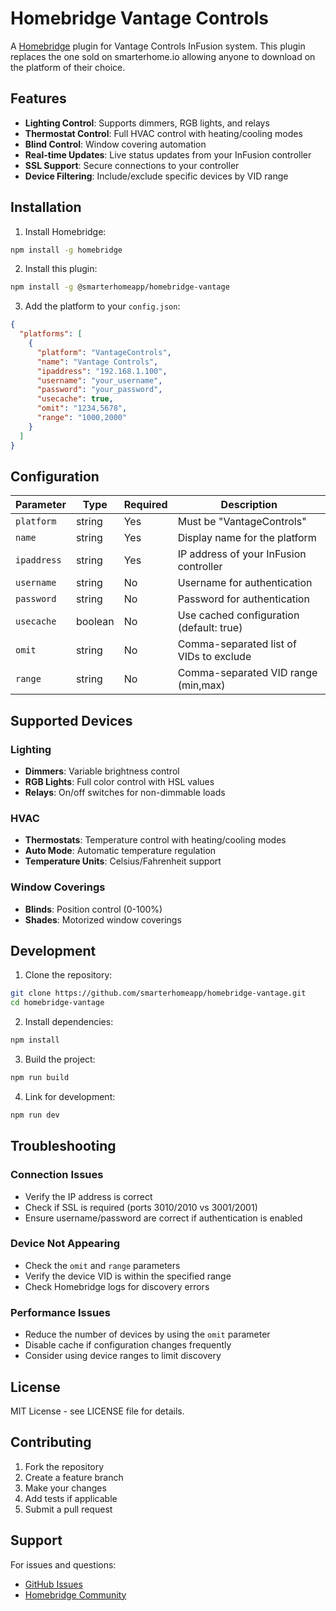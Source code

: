 # Homebridge Vantage Controls

A [Homebridge](https://homebridge.io/) plugin for Vantage Controls InFusion system. 
This plugin replaces the one sold on smarterhome.io allowing anyone to download on the platform of their choice.

## Features

- **Lighting Control**: Supports dimmers, RGB lights, and relays
- **Thermostat Control**: Full HVAC control with heating/cooling modes
- **Blind Control**: Window covering automation
- **Real-time Updates**: Live status updates from your InFusion controller
- **SSL Support**: Secure connections to your controller
- **Device Filtering**: Include/exclude specific devices by VID range

## Installation

1. Install Homebridge:
```bash
npm install -g homebridge
```

2. Install this plugin:
```bash
npm install -g @smarterhomeapp/homebridge-vantage
```

3. Add the platform to your `config.json`:
```json
{
  "platforms": [
    {
      "platform": "VantageControls",
      "name": "Vantage Controls",
      "ipaddress": "192.168.1.100",
      "username": "your_username",
      "password": "your_password",
      "usecache": true,
      "omit": "1234,5678",
      "range": "1000,2000"
    }
  ]
}
```

## Configuration

| Parameter | Type | Required | Description |
|-----------|------|----------|-------------|
| `platform` | string | Yes | Must be "VantageControls" |
| `name` | string | Yes | Display name for the platform |
| `ipaddress` | string | Yes | IP address of your InFusion controller |
| `username` | string | No | Username for authentication |
| `password` | string | No | Password for authentication |
| `usecache` | boolean | No | Use cached configuration (default: true) |
| `omit` | string | No | Comma-separated list of VIDs to exclude |
| `range` | string | No | Comma-separated VID range (min,max) |

## Supported Devices

### Lighting
- **Dimmers**: Variable brightness control
- **RGB Lights**: Full color control with HSL values
- **Relays**: On/off switches for non-dimmable loads

### HVAC
- **Thermostats**: Temperature control with heating/cooling modes
- **Auto Mode**: Automatic temperature regulation
- **Temperature Units**: Celsius/Fahrenheit support

### Window Coverings
- **Blinds**: Position control (0-100%)
- **Shades**: Motorized window coverings

## Development

1. Clone the repository:
```bash
git clone https://github.com/smarterhomeapp/homebridge-vantage.git
cd homebridge-vantage
```

2. Install dependencies:
```bash
npm install
```

3. Build the project:
```bash
npm run build
```

4. Link for development:
```bash
npm run dev
```

## Troubleshooting

### Connection Issues
- Verify the IP address is correct
- Check if SSL is required (ports 3010/2010 vs 3001/2001)
- Ensure username/password are correct if authentication is enabled

### Device Not Appearing
- Check the `omit` and `range` parameters
- Verify the device VID is within the specified range
- Check Homebridge logs for discovery errors

### Performance Issues
- Reduce the number of devices by using the `omit` parameter
- Disable cache if configuration changes frequently
- Consider using device ranges to limit discovery

## License

MIT License - see LICENSE file for details.

## Contributing

1. Fork the repository
2. Create a feature branch
3. Make your changes
4. Add tests if applicable
5. Submit a pull request

## Support

For issues and questions:
- [GitHub Issues](https://github.com/smarterhomeapp/homebridge-vantage/issues)
- [Homebridge Community](https://github.com/homebridge/homebridge) 